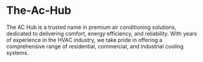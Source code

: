 # The-Ac-Hub
The AC Hub is a trusted name in premium air conditioning solutions, dedicated to delivering comfort, energy efficiency, and reliability. With years of experience in the HVAC industry, we take pride in offering a comprehensive range of residential, commercial, and industrial cooling systems.

